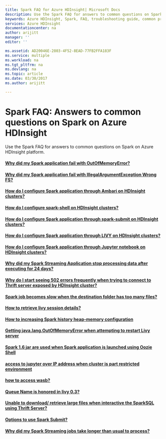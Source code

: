 ```yaml
---
title: Spark FAQ for Azure HDInsight| Microsoft Docs
description: Use the Spark FAQ for answers to common questions on Spark on Azure HDInsight platform.
keywords: Azure HDInsight, Spark, FAQ, troubleshooting guide, common problems
services: Azure HDInsight
documentationcenter: na
author: arijitt
manager: ''
editor: ''

ms.assetid: AD20046E-2803-4F52-8EAD-77FB2FFA183F
ms.service: multiple
ms.workload: na
ms.tgt_pltfrm: na
ms.devlang: na
ms.topic: article
ms.date: 03/30/2017
ms.author: arijitt

---
```


# Spark FAQ: Answers to common questions on Spark on Azure HDInsight
Use the Spark FAQ for answers to common questions on Spark on Azure HDInsight platform.

#### [Why did my Spark application fail with OutOfMemoryError?](spark-application-failure-with-outofmemoryerror.md)
#### [Why did my Spark application fail with IllegalArgumentException Wrong FS?](spark-application-fails-IllegalArgumentException.md)
#### [How do I configure Spark application through Ambari on HDInsight clusters?](spark-application-configuration-through-ambari.md) 
#### [How do I configure spark-shell on HDInsight clusters?](spark-shell-configuration.md)
#### [How do I configure Spark application through spark-submit on HDInsight clusters?](spark-application-configuration-through-spark-submit.md)
#### [How do I configure Spark application through LIVY on HDInsight clusters?](spark-application-configuration-through-livy.md)
#### [How do I configure Spark application through Jupyter notebook on HDInsight clusters?](spark-application-configuration-through-jupyter.md)
#### [Why did my Spark Streaming Application stop processing data after executing for 24 days?](spark-stream-session-configuration.md)
#### [Why do I start seeing 502 errors frequently when trying to connect to Thrift server exposed by HDInsight cluster?](spark-thriftserver-errors.md)
#### [Spark job becomes slow when the destination folder has too many files?](spark-job-slowness-when-destination-folder-has-too-many-files.md)
#### [How to retrieve livy session details?](debug-jupyter-livy-spark.md)
#### [How to increasing Spark history heap-memory configuration](spark-history-heap-memory-configuration.md)
#### [Getting java.lang.OutOfMemoryError when attempting to restart Livy server](spark-livy-nativethread-exhaustion.md)
#### [Spark 1.6 jar are used when Spark application is launched using Oozie Shell](spark-oozie-shell-action-launch-error.md)
#### [access to jupyter over IP address when cluster is part restricted environment](jupyter-allow-allip.md)
#### [how to access wasb?](howto-wasb.md)
#### [Queue Name is honored in livy 0.3?](livy-3.0-unable-to-set-yarnqueue.md)
#### [Unable to download/ retrieve large files when interactive the SparkSQL using Thrift Server?](spark-thirtserver-kyroserialization-exception.md)
#### [Options to use Spark Submit?](spark-submit-chronicles.md)
#### [Why did my Spark Streaming jobs take longer than usual to process?](spark-stream-job-processing-delay.md)